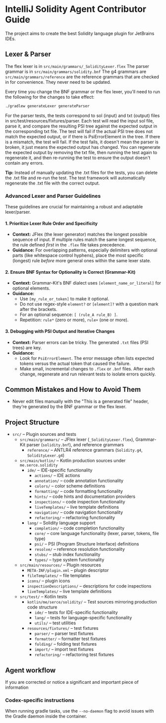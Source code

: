 # IntelliJ Solidity Agent Contributor Guide

The project aims to create the best Solidity language plugin for JetBrains IDEs.

## Lexer & Parser

The flex lexer is in `src/main/grammars/_SolidityLexer.flex`
The parser grammar is in `src/main/grammars/solidity.bnf`
The g4 grammars are `src/main/grammars/reference` are the reference grammars that are checked in for convenience. They 
never need to be updated. 

Every time you change the BNF grammar or the flex lexer, you'll need to run the following for the changes to take
effect:

```bash
./gradlew generateLexer generateParser
```

For the parser tests, the tests correspond to sol (input) and txt (output) files in src/test/resources/fixtures/parser.
Each test will read the input sol file, parse it, and compare the resulting PSI tree against the expected output in the
corresponding txt file.
The test will fail if the actual PSI tree does not match the expected output, or if there is PsiErrorElement in the
tree.
If there is a mismatch, the test will fail. If the test fails, it doesn't mean the parser is broken, it just means the
expected output has changed.
You can regenerate the expected output by removing the txt file, then running the test again to regenerate it, and then
re-running the test to ensure the output doesn't contain any errors.

**Tip:** Instead of manually updating the .txt files for the tests, you can delete the .txt file and re-run the
test. The test framework will automatically regenerate the .txt file with the correct output.

### Advanced Lexer and Parser Guidelines

These guidelines are crucial for maintaining a robust and adaptable lexer/parser.

#### 1. Prioritize Lexer Rule Order and Specificity

* **Context:** JFlex (the lexer generator) matches the longest possible sequence of input. If multiple rules match the
  same longest sequence, the rule defined *first* in the `.flex` file takes precedence.
* **Guidance:** For overlapping patterns, especially delimiters with optional parts (like whitespace control hyphens),
  place the most specific (longest) rule *before* more general ones within the same lexer state.

#### 2. Ensure BNF Syntax for Optionality is Correct (Grammar-Kit)

* **Context:** Grammar-Kit's BNF dialect uses `[element_name_or_literal]` for optional elements.
* **Guidance:**
    * Use `[my_rule_or_token]` to make it optional.
    * Do not use regex-style `element?` or `[element]?` with a question mark after the brackets.
    * For an optional sequence: `[ (rule_A rule_B) ]`.
    * Repetition: `rule*` (zero or more), `rule+` (one or more).

#### 3. Debugging with PSI Output and Iterative Changes

* **Context:** Parser errors can be tricky. The generated `.txt` files (PSI trees) are key.
* **Guidance:**
    * Look for `PsiErrorElement`. The error message often lists expected tokens versus the actual token that caused the
      failure.
    * Make small, incremental changes to `.flex` or `.bnf` files. After each change, regenerate and run relevant tests
      to isolate errors quickly.

## Common Mistakes and How to Avoid Them

* Never edit files manually with the "This is a generated file" header, they're generated by the BNF grammar or the flex
  lexer.

## Project Structure

- `src/` – Plugin sources and tests
    - `src/main/grammars/` – JFlex lexer (`_SolidityLexer.flex`), Grammar-Kit parser (`solidity.bnf`), and reference grammars
        - `reference/` – ANTLR4 reference grammars (`Solidity.g4`, `SolidityLexer.g4`)
    - `src/main/kotlin/` – Kotlin production sources under `me.serce.solidity`
        - `ide/` – IDE-specific functionality
            - `actions/` – IDE actions
            - `annotation/` – code annotation functionality
            - `colors/` – color scheme definitions
            - `formatting/` – code formatting functionality
            - `hints/` – code hints and documentation providers
            - `inspections/` – code inspection functionality
            - `liveTemplates/` – live template definitions
            - `navigation/` – code navigation functionality
            - `refactoring/` – refactoring functionality
        - `lang/` – Solidity language support
            - `completion/` – code completion functionality
            - `core/` – core language functionality (lexer, parser, tokens, file type)
            - `psi/` – PSI (Program Structure Interface) definitions
            - `resolve/` – reference resolution functionality
            - `stubs/` – stub index functionality
            - `types/` – type system functionality
    - `src/main/resources/` – Plugin resources
        - `META-INF/plugin.xml` – plugin descriptor
        - `fileTemplates/` – file templates
        - `icons/` – plugin icons
        - `inspectionDescriptions/` – descriptions for code inspections
        - `liveTemplates/` – live template definitions
    - `src/test/` – Kotlin tests
        - `kotlin/me/serce/solidity/` – Test sources mirroring production code structure
            - `ide/` – tests for IDE-specific functionality
            - `lang/` – tests for language-specific functionality
            - `utils/` – test utilities
        - `resources/fixtures/` – test fixtures
            - `parser/` – parser test fixtures
            - `formatter/` – formatter test fixtures
            - `folding/` – folding test fixtures
            - `import/` – import test fixtures
            - `refactoring/` – refactoring test fixtures

## Agent workflow

If you are corrected or notice a significant and important piece of information 

### Codex-specific instructions

When running gradle tasks, use the `--no-daemon` flag to avoid issues with the Gradle daemon inside the container.
